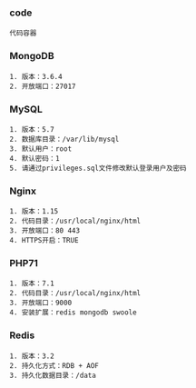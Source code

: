 ### code
```
代码容器
```

### MongoDB
```
1. 版本：3.6.4
2. 开放端口：27017
```

### MySQL
```
1. 版本：5.7
2. 数据库目录：/var/lib/mysql
3. 默认用户：root
4. 默认密码：1
5. 请通过privileges.sql文件修改默认登录用户及密码
```

### Nginx
```
1. 版本：1.15
2. 代码目录：/usr/local/nginx/html
3. 开放端口：80 443
4. HTTPS开启：TRUE
```

### PHP71
```
1. 版本：7.1
2. 代码目录：/usr/local/nginx/html
3. 开放端口：9000
4. 安装扩展：redis mongodb swoole
```

### Redis
```
1. 版本：3.2
2. 持久化方式：RDB + AOF
3. 持久化数据目录：/data
```
